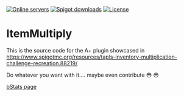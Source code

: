 [![Online servers](https://img.shields.io/bstats/servers/10205?color=brightgreen&label=Online%20servers)](https://bstats.org/plugin/bukkit/Damage%20Dupe/10205)
[![Spigot downloads](https://img.shields.io/spiget/downloads/88219?color=yellow&label=Spigot%20downloads)](https://www.spigotmc.org/resources/tapls-inventory-multiplication-challenge-recreation.88219/)
[![License](https://img.shields.io/badge/License-GPL-orange)](https://github.com/notnotnotswipez/ItemMultiply/blob/main/LICENSE)

# ItemMultiply

This is the source code for the A+ plugin showcased in https://www.spigotmc.org/resources/tapls-inventory-multiplication-challenge-recreation.88219/

Do whatever you want with it.... maybe even contribute :flushed:
:flushed:

[bStats page](https://bstats.org/plugin/bukkit/Damage%20Dupe/10205)